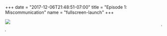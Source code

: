 +++
date = "2017-12-06T21:48:51-07:00"
title = "Episode 1: Miscommunication"
name = "fullscreen-launch"
+++

<div id="fullscreen-launch-content" class="center-page no-nav">
  <div class="inner">
    <div class="rounded-logo"></div>
      <div class="circle">
        <a href="/episode-2" >
      </div>
      <!-- <div class="rounded-enter"></div> -->
    </a>
    <a class="title" href="/episode-2" >
      <img src="/images/Episode_2_Psycologistical.svg">
      <!-- <h1 class="headline-style-1">Episode 1: Miscommunication</h1> -->
    </a>
  </div>
</div>
<div id="launchpage-scrolling-text">
  <marquee direction="left">"No adult is an island."</marquee>
  <marquee direction="right">"What didn't you say?"</marquee>
  <!-- <marquee direction="left">"Got any coconuts in your backyard?"</marquee> -->
  <!-- <marquee direction="right">"Boom! And you're inside the mirror."</marquee> -->
</div>


